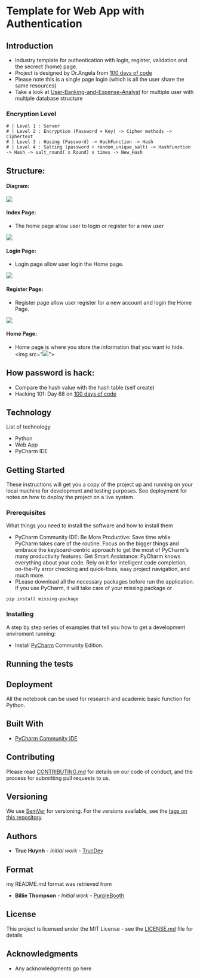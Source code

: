# Template for Web App with Authentication

## Introduction
- Industry template for authentication with login, register, validation and the secrect (home) page. 
- Project is designed by Dr.Angela from [100 days of code](https://100daysofpython.dev/)
- Please note this is a single page login (which is all the user share the same resources)
- Take a look at [User-Banking-and-Expense-Analyst](https://github.com/jackyhuynh/User_Banking_and_Expense_Analyst) for multiple user with multiple database structure

### Encryption Level
```code
# | Level 1 : Server
# | Level 2 : Encryption (Password + Key) -> Cipher methods -> Ciphertext
# | Level 3 : Hasing (Password) -> HashFunction -> Hash
# | Level 4 : Salting (password + random_unique_salt) -> HashFunction -> Hash -> salt_round( x Round) x times -> New_Hash
```

## Structure:

#### Diagram:
<img src="https://github.com/jackyhuynh/web_app_with_authentication_template/blob/main/images/diagram.JPG">

#### Index Page:
- The home page allow user to login or register for a new user
<img src="https://github.com/jackyhuynh/web_app_with_authentication_template/blob/main/images/index.JPG">

#### Login Page:
- Login page allow user login the Home page.
<img src="https://github.com/jackyhuynh/web_app_with_authentication_template/blob/main/images/login.JPG">

#### Register Page:
- Register page allow user register for a new account and login the Home Page.
<img src="https://github.com/jackyhuynh/web_app_with_authentication_template/blob/main/images/register.JPG">

#### Home Page:
- Home page is where you store the information that you want to hide.
<img src="<img src="https://github.com/jackyhuynh/web_app_with_authentication_template/blob/main/images/home.JPG">">

## How password is hack:
- Compare the hash value with the hash table (self create)
- Hacking 101: Day 68 on [100 days of code](https://www.udemy.com/course/100-days-of-code)

## Technology
List of technology
- Python 
- Web App
- PyCharm IDE

## Getting Started
These instructions will get you a copy of the project up and running on your local machine for development and testing purposes. See deployment for notes on how to deploy the project on a live system.

### Prerequisites
What things you need to install the software and how to install them
- PyCharm Community IDE: Be More Productive: Save time while PyCharm takes care of the routine. Focus on the bigger things and embrace the keyboard-centric approach to get the most of PyCharm's many productivity features. Get Smart Assistance: PyCharm knows everything about your code. Rely on it for intelligent code completion, on-the-fly error checking and quick-fixes, easy project navigation, and much more.
- PLease download all the necessary packages before run the application. If you use PyCharm, it will take care of your missing package or
```
pip install missing-package
```

### Installing
A step by step series of examples that tell you how to get a development enviroment running:
* Install [PyCharm](https://www.jetbrains.com/help/pycharm/installation-guide.html) Community Edition.


## Running the tests


## Deployment
All the notebook can be used for research and academic basic function for Python. 

## Built With
* [PyCharm Community IDE](https://www.jetbrains.com/pycharm/download/#section=windows) 

## Contributing
Please read [CONTRIBUTING.md](CONTRIBUTING.md) for details on our code of conduct, and the process for submitting pull requests to us.

## Versioning

We use [SemVer](http://semver.org/) for versioning. For the versions available, see the [tags on this repository](). 

## Authors

* **Truc Huynh** - *Initial work* - [TrucDev](https://github.com/jackyhuynh)

## Format
my README.md format was retrieved from
* **Billie Thompson** - *Initial work* - [PurpleBooth](https://github.com/PurpleBooth)

## License

This project is licensed under the MIT License - see the [LICENSE.md](LICENSE.md) file for details

## Acknowledgments
* Any acknowledgments go here
